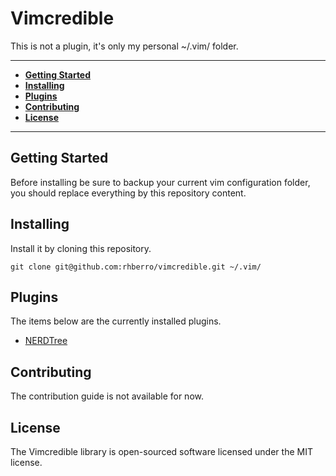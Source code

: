 # Vimcredible

This is not a plugin, it's only my personal ~/.vim/ folder.

---

- [**Getting Started**](#getting-started)
- [**Installing**](#installing)
- [**Plugins**](#plugins)
- [**Contributing**](#contributing)
- [**License**](#license)

---

## Getting Started

Before installing be sure to backup your current vim configuration folder, you should replace everything by this repository content.

## Installing

Install it by cloning this repository.

```
git clone git@github.com:rhberro/vimcredible.git ~/.vim/
```

## Plugins

The items below are the currently installed plugins.

- [NERDTree](https://github.com/scrooloose/nerdtree)

## Contributing

The contribution guide is not available for now.

## License

The Vimcredible library is open-sourced software licensed under the MIT license.
